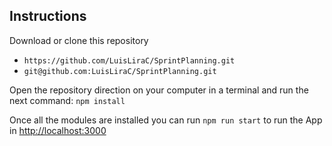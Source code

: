 ## Instructions

Download or clone this repository
- `https://github.com/LuisLiraC/SprintPlanning.git`  
- `git@github.com:LuisLiraC/SprintPlanning.git`
  
Open the repository direction on your computer in a terminal and run the next command:
`npm install`

Once all the modules are installed you can run `npm run start` to run the App in [http://localhost:3000](http://localhost:3000)